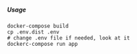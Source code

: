 ##### Usage

```shell script
docker-compose build
cp .env.dist .env
# change .env file if needed, look at it
dockerc-compose run app
```